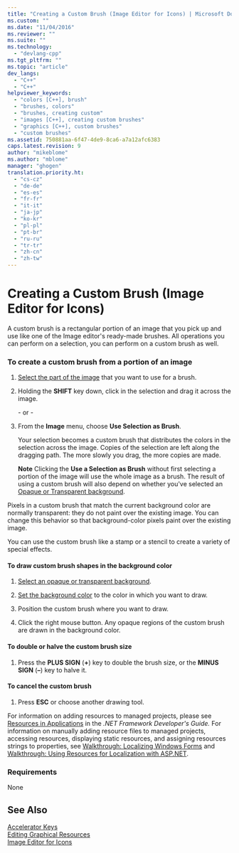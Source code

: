 ```yaml
---
title: "Creating a Custom Brush (Image Editor for Icons) | Microsoft Docs"
ms.custom: ""
ms.date: "11/04/2016"
ms.reviewer: ""
ms.suite: ""
ms.technology: 
  - "devlang-cpp"
ms.tgt_pltfrm: ""
ms.topic: "article"
dev_langs: 
  - "C++"
  - "C++"
helpviewer_keywords: 
  - "colors [C++], brush"
  - "brushes, colors"
  - "brushes, creating custom"
  - "images [C++], creating custom brushes"
  - "graphics [C++], custom brushes"
  - "custom brushes"
ms.assetid: 750881aa-6f47-4de9-8ca6-a7a12afc6383
caps.latest.revision: 9
author: "mikeblome"
ms.author: "mblome"
manager: "ghogen"
translation.priority.ht: 
  - "cs-cz"
  - "de-de"
  - "es-es"
  - "fr-fr"
  - "it-it"
  - "ja-jp"
  - "ko-kr"
  - "pl-pl"
  - "pt-br"
  - "ru-ru"
  - "tr-tr"
  - "zh-cn"
  - "zh-tw"
---
```

# Creating a Custom Brush (Image Editor for Icons)
A custom brush is a rectangular portion of an image that you pick up and use like one of the Image editor's ready-made brushes. All operations you can perform on a selection, you can perform on a custom brush as well.  
  
### To create a custom brush from a portion of an image  
  
1.  [Select the part of the image](../mfc/selecting-an-area-of-an-image-image-editor-for-icons.md) that you want to use for a brush.  
  
2.  Holding the **SHIFT** key down, click in the selection and drag it across the image.  
  
     \- or -  
  
3.  From the **Image** menu, choose **Use Selection as Brush**.  
  
     Your selection becomes a custom brush that distributes the colors in the selection across the image. Copies of the selection are left along the dragging path. The more slowly you drag, the more copies are made.  
  
     **Note** Clicking the **Use a Selection as Brush** without first selecting a portion of the image will use the whole image as a brush. The result of using a custom brush will also depend on whether you've selected an [Opaque or Transparent background](../windows/choosing-a-transparent-or-opaque-background-image-editor-for-icons.md).  
  
 Pixels in a custom brush that match the current background color are normally transparent: they do not paint over the existing image. You can change this behavior so that background-color pixels paint over the existing image.  
  
 You can use the custom brush like a stamp or a stencil to create a variety of special effects.  
  
#### To draw custom brush shapes in the background color  
  
1.  [Select an opaque or transparent background](../windows/choosing-a-transparent-or-opaque-background-image-editor-for-icons.md).  
  
2.  [Set the background color](../windows/selecting-foreground-or-background-colors-image-editor-for-icons.md) to the color in which you want to draw.  
  
3.  Position the custom brush where you want to draw.  
  
4.  Click the right mouse button. Any opaque regions of the custom brush are drawn in the background color.  
  
#### To double or halve the custom brush size  
  
1.  Press the **PLUS SIGN** (**+**) key to double the brush size, or the **MINUS SIGN** (**–**) key to halve it.  
  
#### To cancel the custom brush  
  
1.  Press **ESC** or choose another drawing tool.  
  
 For information on adding resources to managed projects, please see [Resources in Applications](http://msdn.microsoft.com/Library/8ad495d4-2941-40cf-bf64-e82e85825890) in the *.NET Framework Developer's Guide.* For information on manually adding resource files to managed projects, accessing resources, displaying static resources, and assigning resources strings to properties, see [Walkthrough: Localizing Windows Forms](http://msdn.microsoft.com/en-us/9a96220d-a19b-4de0-9f48-01e5d82679e5) and [Walkthrough: Using Resources for Localization with ASP.NET](http://msdn.microsoft.com/Library/bb4e5b44-e2b0-48ab-bbe9-609fb33900b6).  
  
### Requirements  
 None  
  
## See Also  
 [Accelerator Keys](../mfc/accelerator-keys-image-editor-for-icons.md)   
 [Editing Graphical Resources](../mfc/editing-graphical-resources-image-editor-for-icons.md)   
 [Image Editor for Icons](../mfc/image-editor-for-icons.md)

